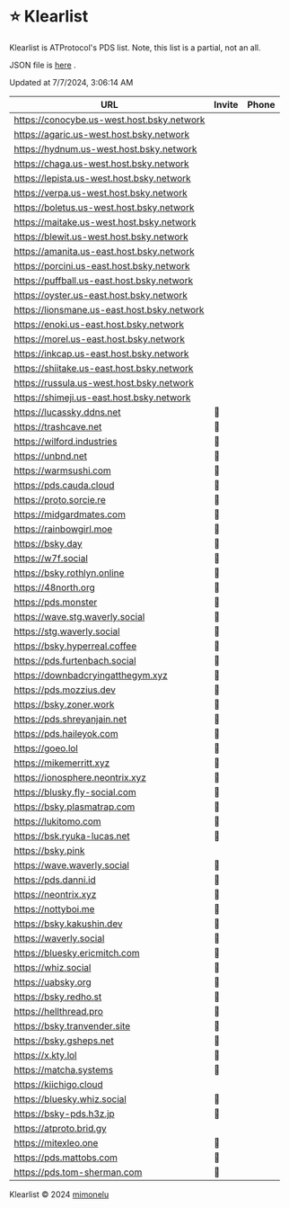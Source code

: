 # ⭐ Klearlist

Klearlist is ATProtocol's PDS list. Note, this list is a partial, not an all.

JSON file is [here](./list.json) .

Updated at 7/7/2024, 3:06:14 AM

|URL|Invite|Phone|
|-|-|-|
|https://conocybe.us-west.host.bsky.network|||
|https://agaric.us-west.host.bsky.network|||
|https://hydnum.us-west.host.bsky.network|||
|https://chaga.us-west.host.bsky.network|||
|https://lepista.us-west.host.bsky.network|||
|https://verpa.us-west.host.bsky.network|||
|https://boletus.us-west.host.bsky.network|||
|https://maitake.us-west.host.bsky.network|||
|https://blewit.us-west.host.bsky.network|||
|https://amanita.us-east.host.bsky.network|||
|https://porcini.us-east.host.bsky.network|||
|https://puffball.us-east.host.bsky.network|||
|https://oyster.us-east.host.bsky.network|||
|https://lionsmane.us-east.host.bsky.network|||
|https://enoki.us-east.host.bsky.network|||
|https://morel.us-east.host.bsky.network|||
|https://inkcap.us-east.host.bsky.network|||
|https://shiitake.us-east.host.bsky.network|||
|https://russula.us-west.host.bsky.network|||
|https://shimeji.us-east.host.bsky.network|||
|https://lucassky.ddns.net|🎫||
|https://trashcave.net|🎫||
|https://wilford.industries|🎫||
|https://unbnd.net|🎫||
|https://warmsushi.com|🎫||
|https://pds.cauda.cloud|🎫||
|https://proto.sorcie.re|🎫||
|https://midgardmates.com|🎫||
|https://rainbowgirl.moe|🎫||
|https://bsky.day|🎫||
|https://w7f.social|🎫||
|https://bsky.rothlyn.online|🎫||
|https://48north.org|🎫||
|https://pds.monster|🎫||
|https://wave.stg.waverly.social|🎫||
|https://stg.waverly.social|🎫||
|https://bsky.hyperreal.coffee|🎫||
|https://pds.furtenbach.social|🎫||
|https://downbadcryingatthegym.xyz|🎫||
|https://pds.mozzius.dev|🎫||
|https://bsky.zoner.work|🎫||
|https://pds.shreyanjain.net|🎫||
|https://pds.haileyok.com|🎫||
|https://goeo.lol|🎫||
|https://mikemerritt.xyz|🎫||
|https://ionosphere.neontrix.xyz|🎫||
|https://blusky.fly-social.com|🎫||
|https://bsky.plasmatrap.com|🎫||
|https://lukitomo.com|🎫||
|https://bsk.ryuka-lucas.net|🎫||
|https://bsky.pink|||
|https://wave.waverly.social|🎫||
|https://pds.danni.id|🎫||
|https://neontrix.xyz|🎫||
|https://nottyboi.me|🎫||
|https://bsky.kakushin.dev|🎫||
|https://waverly.social|🎫||
|https://bluesky.ericmitch.com|🎫||
|https://whiz.social|🎫||
|https://uabsky.org|🎫||
|https://bsky.redho.st|🎫||
|https://hellthread.pro|🎫||
|https://bsky.tranvender.site|🎫||
|https://bsky.gsheps.net|🎫||
|https://x.kty.lol|🎫||
|https://matcha.systems|🎫||
|https://kiichigo.cloud|||
|https://bluesky.whiz.social|🎫||
|https://bsky-pds.h3z.jp|🎫||
|https://atproto.brid.gy|||
|https://mitexleo.one|🎫||
|https://pds.mattobs.com|🎫||
|https://pds.tom-sherman.com|🎫||

Klearlist © 2024 [mimonelu](https://bsky.app/profile/mimonelu.net)
